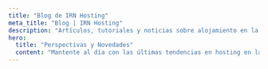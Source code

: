 ```yaml
---
title: "Blog de IRN Hosting"
meta_title: "Blog | IRN Hosting"
description: "Artículos, tutoriales y noticias sobre alojamiento en la nube, rendimiento web y seguridad con IRN Hosting."
hero:
  title: "Perspectivas y Novedades"
  content: "Mantente al día con las últimas tendencias en hosting en la nube, optimización de sitios web y seguridad. Lee consejos, casos de éxito y actualizaciones directamente de nuestro equipo de expertos."
---
```

